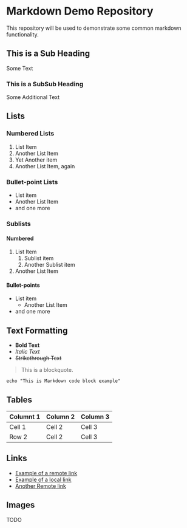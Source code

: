 # Markdown Demo Repository
This repository will be used to demonstrate some common markdown functionality.

## This is a Sub Heading
Some Text

### This is a SubSub Heading
Some Additional Text

## Lists

### Numbered Lists
1. List Item
1. Another List Item
1. Yet Another item
1. Another List Item, again

### Bullet-point Lists
* List item
* Another List Item
* and one more

### Sublists
#### Numbered
1. List Item
    1. Sublist item
    1. Another Sublist item
1. Another List Item

#### Bullet-points
* List item
    * Another List Item
* and one more

## Text Formatting
* **Bold Text**
* *Italic Text*
* ~~Strikethrough Text~~

> This is a blockquote.

```
echo "This is Markdown code block example"
```

## Tables

| Columnt 1 | Column 2 | Column 3 |
|-----------|----------|----------|
| Cell 1    | Cell 2   | Cell 3   |
| Row 2     | Cell 2   | Cell 3   |

## Links
* [Example of a remote link](https://google.com)
* [Example of a local link](./hello_world.go)
* [Another Remote link](https://facebook.com)

## Images
TODO
